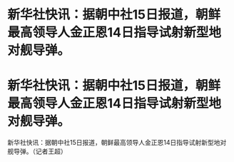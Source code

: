 # 新华社快讯：据朝中社15日报道，朝鲜最高领导人金正恩14日指导试射新型地对舰导弹。

# 新华社快讯：据朝中社15日报道，朝鲜最高领导人金正恩14日指导试射新型地对舰导弹。

新华社快讯：据朝中社15日报道，朝鲜最高领导人金正恩14日指导试射新型地对舰导弹。（记者王超）

